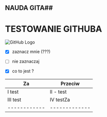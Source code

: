 ## NAUDA GITA##

<h1><b> TESTOWANIE GITHUBA </b></h1>

![GitHub Logo](https://octodex.github.com/images/nyantocat.gif)

- [x] zaznacz mnie (???)
- [ ] nie zaznaczaj
- [x] co to jest ?


Za | Przeciw
------------ | -------------
I test | II - test
III test | IV testZa | Przeciw
------------ | -------------
